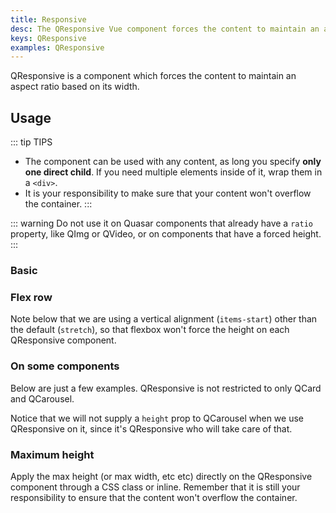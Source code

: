```yaml
---
title: Responsive
desc: The QResponsive Vue component forces the content to maintain an aspect ratio based on its width.
keys: QResponsive
examples: QResponsive
---
```


QResponsive is a component which forces the content to maintain an aspect ratio based on its width.

<DocApi file="QResponsive" />

## Usage

::: tip TIPS
* The component can be used with any content, as long you specify **only one direct child**. If you need multiple elements inside of it, wrap them in a `<div>`.
* It is your responsibility to make sure that your content won't overflow the container.
:::

::: warning
Do not use it on Quasar components that already have a `ratio` property, like QImg or QVideo, or on components that have a forced height.
:::

### Basic

<DocExample title="Basic usage" file="Basic" />

### Flex row

Note below that we are using a vertical alignment (`items-start`) other than the default (`stretch`), so that flexbox won't force the height on each QResponsive component.

<DocExample title="Basic usage" file="FlexRow" />

### On some components

Below are just a few examples. QResponsive is not restricted to only QCard and QCarousel.

<DocExample title="On QCard" file="Card" />

<DocExample title="On QCardSection" file="CardSection" />

<DocExample title="On QTable" file="Table" />

Notice that we will not supply a `height` prop to QCarousel when we use QResponsive on it, since it's QResponsive who will take care of that.

<DocExample title="On QCarousel" file="Carousel" />

### Maximum height

Apply the max height (or max width, etc etc) directly on the QResponsive component through a CSS class or inline. Remember that it is still your responsibility to ensure that the content won't overflow the container.

<DocExample title="On QCard" file="MaxHeight" />
